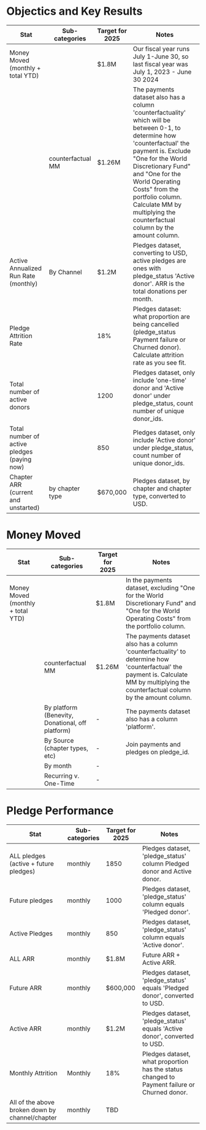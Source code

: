 # Objectics and Key Results
| Stat                                            | Sub-categories                                   | Target for 2025   | Notes |
|------------------------------------------------|-------------------------------------------------|------------------|-----------------------------------------------------------------------------------------------------------------------------------------------------------------------------------------------------------------------------------------------------------------------------------------------------------------------------------------------------------------------------|
| Money Moved (monthly + total YTD)              |                                                 | $1.8M            | Our fiscal year runs July 1-June 30, so last fiscal year was July 1, 2023 - June 30 2024 |
|                                                | counterfactual MM                              | $1.26M           | The payments dataset also has a column 'counterfactuality' which will be between 0-1, to determine how 'counterfactual' the payment is. Exclude "One for the World Discretionary Fund" and "One for the World Operating Costs" from the portfolio column. Calculate MM by multiplying the counterfactual column by the amount column. |
| Active Annualized Run Rate (monthly)           | By Channel                                     | $1.2M            | Pledges dataset, converting to USD, active pledges are ones with pledge_status 'Active donor'. ARR is the total donations per month. |
| Pledge Attrition Rate                           |                                                 | 18%              | Pledges dataset: what proportion are being cancelled (pledge_status Payment failure or Churned donor). Calculate attrition rate as you see fit. |
| Total number of active donors                   |                                                 | 1200             | Pledges dataset, only include 'one-time' donor and 'Active donor' under pledge_status, count number of unique donor_ids. |
| Total number of active pledges (paying now)     |                                                 | 850              | Pledges dataset, only include 'Active donor' under pledge_status, count number of unique donor_ids. |
| Chapter ARR (current and unstarted)            | by chapter type                                | $670,000         | Pledges dataset, by chapter and chapter type, converted to USD. |

# Money Moved
| Stat                                            | Sub-categories                                   | Target for 2025   | Notes |
|------------------------------------------------|-------------------------------------------------|------------------|-----------------------------------------------------------------------------------------------------------------------------------------------------------------------------------------------------------------------------------------------------------------------------------------------------------------------------------------------------------------------------|
| Money Moved (monthly + total YTD)              |                                                 | $1.8M            | In the payments dataset, excluding "One for the World Discretionary Fund" and "One for the World Operating Costs" from the portfolio column. |
|                                                | counterfactual MM                              | $1.26M           | The payments dataset also has a column 'counterfactuality' to determine how 'counterfactual' the payment is. Calculate MM by multiplying the counterfactual column by the amount column. |
|                                                | By platform (Benevity, Donational, off platform) | -                | The payments dataset also has a column 'platform'. |
|                                                | By Source (chapter types, etc)                 | -                | Join payments and pledges on pledge_id. |
|                                                | By month                                       | -                |  |
|                                                | Recurring v. One-Time                         | -                |  |

# Pledge Performance
| Stat                                            | Sub-categories                                   | Target for 2025   | Notes |
|------------------------------------------------|-------------------------------------------------|------------------|-----------------------------------------------------------------------------------------------------------------------------------------------------------------------------------------------------------------------------------------------------------------------------------------------------------------------------------------------------------------------------|
| ALL pledges (active + future pledges)          | monthly                                        | 1850             | Pledges dataset, 'pledge_status' column Pledged donor and Active donor. |
| Future pledges                                 | monthly                                        | 1000             | Pledges dataset, 'pledge_status' column equals 'Pledged donor'. |
| Active Pledges                                 | monthly                                        | 850              | Pledges dataset, 'pledge_status' column equals 'Active donor'. |
| ALL ARR                                       | monthly                                        | $1.8M            | Future ARR + Active ARR. |
| Future ARR                                    | monthly                                        | $600,000         | Pledges dataset, 'pledge_status' equals 'Pledged donor', converted to USD. |
| Active ARR                                    | monthly                                        | $1.2M            | Pledges dataset, 'pledge_status' equals 'Active donor', converted to USD. |
| Monthly Attrition                             | Monthly                                        | 18%              | Pledges dataset, what proportion has the status changed to Payment failure or Churned donor. |
| All of the above broken down by channel/chapter | monthly                                        | TBD              |  |
